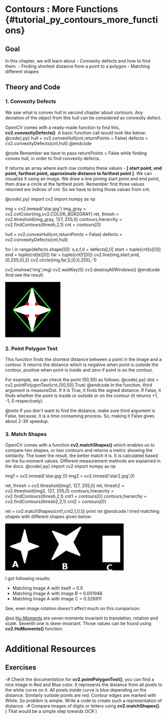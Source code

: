 Contours : More Functions {#tutorial_py_contours_more_functions}
=========================

Goal
----

In this chapter, we will learn about
    -   Convexity defects and how to find them.
    -   Finding shortest distance from a point to a polygon
    -   Matching different shapes

Theory and Code
---------------

### 1. Convexity Defects

We saw what is convex hull in second chapter about contours. Any deviation of the object from this
hull can be considered as convexity defect.

OpenCV comes with a ready-made function to find this, **cv2.convexityDefects()**. A basic function
call would look like below:
@code{.py}
hull = cv2.convexHull(cnt,returnPoints = False)
defects = cv2.convexityDefects(cnt,hull)
@endcode

@note Remember we have to pass returnPoints = False while finding convex hull, in order to find
convexity defects.

It returns an array where each row contains these values - **[ start point, end point, farthest
point, approximate distance to farthest point ]**. We can visualize it using an image. We draw a
line joining start point and end point, then draw a circle at the farthest point. Remember first
three values returned are indices of cnt. So we have to bring those values from cnt.

@code{.py}
import cv2
import numpy as np

img = cv2.imread('star.jpg')
img_gray = cv2.cvtColor(img,cv2.COLOR_BGR2GRAY)
ret, thresh = cv2.threshold(img_gray, 127, 255,0)
contours,hierarchy = cv2.findContours(thresh,2,1)
cnt = contours[0]

hull = cv2.convexHull(cnt,returnPoints = False)
defects = cv2.convexityDefects(cnt,hull)

for i in range(defects.shape[0]):
    s,e,f,d = defects[i,0]
    start = tuple(cnt[s][0])
    end = tuple(cnt[e][0])
    far = tuple(cnt[f][0])
    cv2.line(img,start,end,[0,255,0],2)
    cv2.circle(img,far,5,[0,0,255],-1)

cv2.imshow('img',img)
cv2.waitKey(0)
cv2.destroyAllWindows()
@endcode
And see the result:

![image](images/defects.jpg)

### 2. Point Polygon Test

This function finds the shortest distance between a point in the image and a contour. It returns the
distance which is negative when point is outside the contour, positive when point is inside and zero
if point is on the contour.

For example, we can check the point (50,50) as follows:
@code{.py}
dist = cv2.pointPolygonTest(cnt,(50,50),True)
@endcode
In the function, third argument is measureDist. If it is True, it finds the signed distance. If
False, it finds whether the point is inside or outside or on the contour (it returns +1, -1, 0
respectively).

@note If you don't want to find the distance, make sure third argument is False, because, it is a
time consuming process. So, making it False gives about 2-3X speedup.

### 3. Match Shapes

OpenCV comes with a function **cv2.matchShapes()** which enables us to compare two shapes, or two
contours and returns a metric showing the similarity. The lower the result, the better match it is.
It is calculated based on the hu-moment values. Different measurement methods are explained in the
docs.
@code{.py}
import cv2
import numpy as np

img1 = cv2.imread('star.jpg',0)
img2 = cv2.imread('star2.jpg',0)

ret, thresh = cv2.threshold(img1, 127, 255,0)
ret, thresh2 = cv2.threshold(img2, 127, 255,0)
contours,hierarchy = cv2.findContours(thresh,2,1)
cnt1 = contours[0]
contours,hierarchy = cv2.findContours(thresh2,2,1)
cnt2 = contours[0]

ret = cv2.matchShapes(cnt1,cnt2,1,0.0)
print ret
@endcode
I tried matching shapes with different shapes given below:

![image](images/matchshapes.jpg)

I got following results:

-   Matching Image A with itself = 0.0
-   Matching Image A with Image B = 0.001946
-   Matching Image A with Image C = 0.326911

See, even image rotation doesn't affect much on this comparison.

@sa [Hu-Moments](http://en.wikipedia.org/wiki/Image_moment#Rotation_invariant_moments) are seven
moments invariant to translation, rotation and scale. Seventh one is skew-invariant. Those values
can be found using **cv2.HuMoments()** function.

Additional Resources
====================

Exercises
---------

-#  Check the documentation for **cv2.pointPolygonTest()**, you can find a nice image in Red and
    Blue color. It represents the distance from all pixels to the white curve on it. All pixels
    inside curve is blue depending on the distance. Similarly outside points are red. Contour edges
    are marked with White. So problem is simple. Write a code to create such a representation of
    distance.
-#  Compare images of digits or letters using **cv2.matchShapes()**. ( That would be a simple step
    towards OCR )
